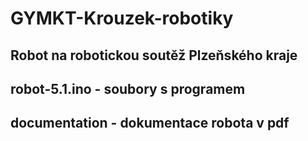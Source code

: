 # GYMKT-Krouzek-robotiky 
## Robot na robotickou soutěž Plzeňského kraje
## robot-5.1.ino - soubory s programem
## documentation - dokumentace robota v pdf

